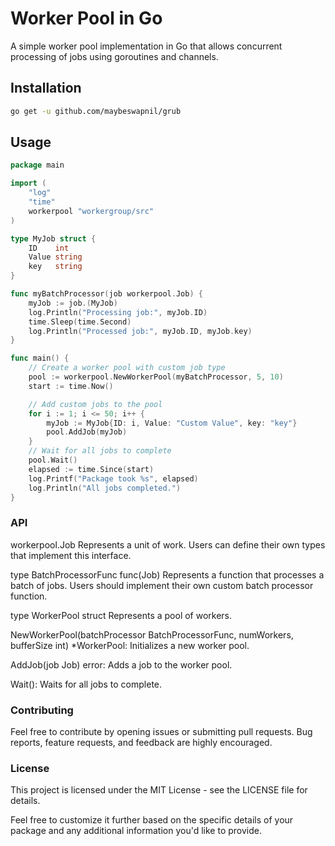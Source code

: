 # Worker Pool in Go

A simple worker pool implementation in Go that allows concurrent processing of jobs using goroutines and channels.

## Installation

```bash
go get -u github.com/maybeswapnil/grub
```

## Usage
```go
package main

import (
	"log"
	"time"
	workerpool "workergroup/src"
)

type MyJob struct {
	ID    int
	Value string
	key   string
}

func myBatchProcessor(job workerpool.Job) {
	myJob := job.(MyJob)
	log.Println("Processing job:", myJob.ID)
	time.Sleep(time.Second)
	log.Println("Processed job:", myJob.ID, myJob.key)
}

func main() {
	// Create a worker pool with custom job type
	pool := workerpool.NewWorkerPool(myBatchProcessor, 5, 10)
	start := time.Now()

	// Add custom jobs to the pool
	for i := 1; i <= 50; i++ {
		myJob := MyJob{ID: i, Value: "Custom Value", key: "key"}
		pool.AddJob(myJob)
	}
	// Wait for all jobs to complete
	pool.Wait()
	elapsed := time.Since(start)
	log.Printf("Package took %s", elapsed)
	log.Println("All jobs completed.")
}
```

### API
workerpool.Job Represents a unit of work. Users can define their own types that implement this interface.

type BatchProcessorFunc func(Job) Represents a function that processes a batch of jobs. Users should implement their own custom batch processor function.

type WorkerPool struct Represents a pool of workers.

NewWorkerPool(batchProcessor BatchProcessorFunc, numWorkers, bufferSize int) *WorkerPool: Initializes a new worker pool.

AddJob(job Job) error: Adds a job to the worker pool.

Wait(): Waits for all jobs to complete.

### Contributing
Feel free to contribute by opening issues or submitting pull requests. Bug reports, feature requests, and feedback are highly encouraged.

### License
This project is licensed under the MIT License - see the LICENSE file for details.

Feel free to customize it further based on the specific details of your package and any additional information you'd like to provide.
